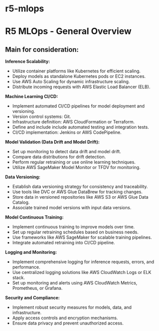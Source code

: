 # r5-mlops
# R5 MLOps - General Overview

## Main for consideration:

**Inference Scalability:**
- Utilize container platforms like Kubernetes for efficient scaling.
- Deploy models as standalone Kubernetes pods or EC2 instances.
- Use AWS Auto Scaling for dynamic infrastructure scaling.
- Distribute incoming requests with AWS Elastic Load Balancer (ELB).

**Machine Learning CI/CD:**
- Implement automated CI/CD pipelines for model deployment and versioning.
- Version control systems: Git.
- Infrastructure definition: AWS CloudFormation or Terraform.
- Define and include include automated testing and integration tests.
- CI/CD implementation: Jenkins or AWS CodePipeline.

**Model Validation (Data Drift and Model Drift):**
- Set up monitoring to detect data drift and model drift.
- Compare data distributions for drift detection.
- Perform regular retraining or use online learning techniques.
- Utilize AWS SageMaker Model Monitor or TFDV for monitoring.

**Data Versioning:**
- Establish data versioning strategy for consistency and traceability.
- Use tools like DVC or AWS Glue DataBrew for tracking changes.
- Store data in versioned repositories like AWS S3 or AWS Glue Data Catalog.
- Associate trained model versions with input data versions.

**Model Continuous Training:**
- Implement continuous training to improve models over time.
- Set up regular retraining schedules based on business needs.
- Use frameworks like AWS SageMaker for scalable training pipelines.
- Integrate automated retraining into CI/CD pipeline.

**Logging and Monitoring:**
- Implement comprehensive logging for inference requests, errors, and performance.
- Use centralized logging solutions like AWS CloudWatch Logs or ELK stack.
- Set up monitoring and alerts using AWS CloudWatch Metrics, Prometheus, or Grafana.

**Security and Compliance:**
- Implement robust security measures for models, data, and infrastructure.
- Apply access controls and encryption mechanisms.
- Ensure data privacy and prevent unauthorized access.
